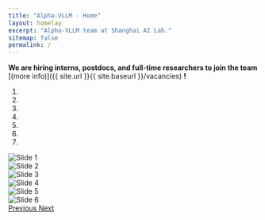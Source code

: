 ```yaml
---
title: "Alpha-VLLM - Home"
layout: homelay
excerpt: "Alpha-VLLM team at Shanghai AI Lab."
sitemap: false
permalink: /
---
```


 **We are hiring interns, postdocs, and full-time researchers to join the team** [(more info)]({{ site.url }}{{ site.baseurl }}/vacancies) **!**

<div markdown="0" id="carousel" class="carousel slide" data-ride="carousel" data-interval="4000" data-pause="hover" >
    <!-- Menu -->
    <ol class="carousel-indicators">
        <li data-target="#carousel" data-slide-to="0" class="active"></li>
        <li data-target="#carousel" data-slide-to="1"></li>
        <li data-target="#carousel" data-slide-to="2"></li>
        <li data-target="#carousel" data-slide-to="3"></li>
        <li data-target="#carousel" data-slide-to="4"></li>
        <li data-target="#carousel" data-slide-to="5"></li>
        <li data-target="#carousel" data-slide-to="6"></li>
    </ol>
    <div class="carousel-inner" markdown="0">
        <div class="item active">
            <img src="{{ site.url }}{{ site.baseurl }}/images/propic/x-accessory.png" alt="Slide 1" />
        </div>
        <div class="item">
            <img src="{{ site.url }}{{ site.baseurl }}/images/propic/adapter.png" alt="Slide 2" />
        </div>
        <div class="item">
            <img src="{{ site.url }}{{ site.baseurl }}/images/propic/conv_mlp_transformer.jpg" alt="Slide 3" />
        </div>
        <div class="item">
            <img src="{{ site.url }}{{ site.baseurl }}/images/propic/ImageBind-LLM.png" alt="Slide 4" />
        </div>
        <div class="item">
            <img src="{{ site.url }}{{ site.baseurl }}/images/propic/ConvMAE.png" alt="Slide 5" />
        </div>
    <div class="item">
            <img src="{{ site.url }}{{ site.baseurl }}/images/propic/pipeline.jpg" alt="Slide 6" />
        </div>
    </div>
  <a class="left carousel-control" href="#carousel" role="button" data-slide="prev">
    <span class="glyphicon glyphicon-chevron-left" aria-hidden="true">
    <span class="sr-only">Previous
  </a>
  <a class="right carousel-control" href="#carousel" role="button" data-slide="next">
    <span class="glyphicon glyphicon-chevron-right" aria-hidden="true">
    <span class="sr-only">Next
  </a>



